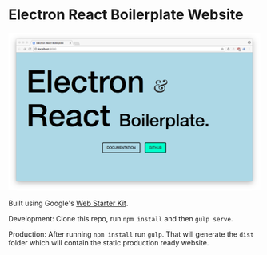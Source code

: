 # Electron React Boilerplate Website

![Screenshot Image](screenshot.png)

Built using Google's [Web Starter Kit](https://developers.google.com/web/tools/starter-kit/).

Development:
Clone this repo, run `npm install` and then `gulp serve`.

Production:
After running `npm install` run `gulp`. That will generate the `dist` folder which will contain the static production ready website.
